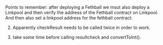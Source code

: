 Points to remember: after deploying a Fethball we msut also deploy a Linkpool and then verify the address of the Fethball contract on Linkpool. And then also set a linkpool address for the fethball contract.

2. Apparently checkResult needs to be called twice in order to work. 

3. take some time before calling resultcheck and convertToInt().